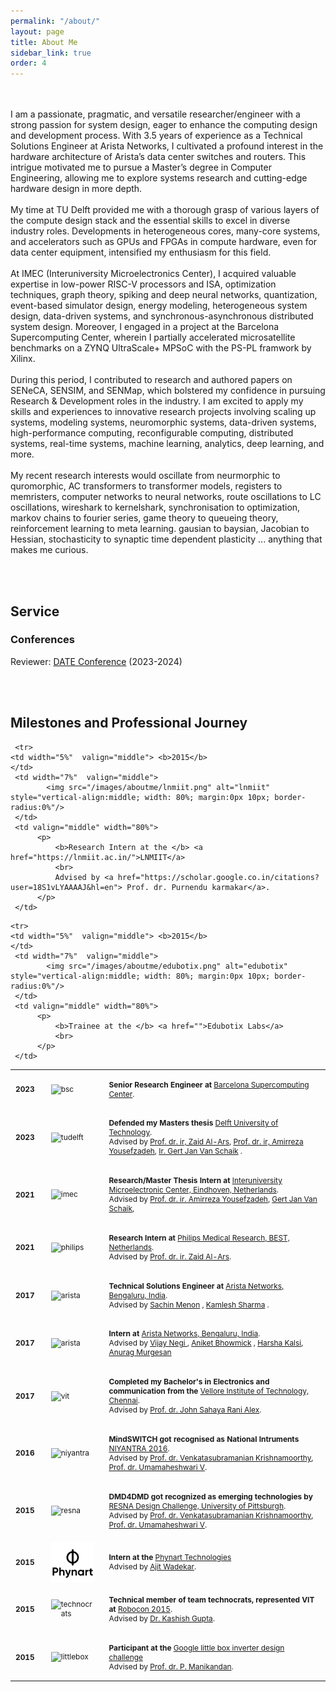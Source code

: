 ```yaml
---
permalink: "/about/"
layout: page
title: About Me
sidebar_link: true
order: 4
---
```


<style>

table {
  margin-bottom: 1rem;
  width: 100%;
  font-size: 85%;
  border: 0px solid $border-color;
  border-collapse: collapse;
  border-spacing:0 50px; 
}

td,
th {
  padding: .25rem .5rem;
  border: 0px solid $border-color;
}

th {
  text-align: left;
}

tbody tr:nth-child(odd) td,
tbody tr:nth-child(odd) th {
  background-color: transparent;
}


</style>

<br><br>
I am a passionate, pragmatic, and versatile researcher/engineer with a strong passion for system design, eager to enhance the computing design and development process. With 3.5 years of experience as a Technical Solutions Engineer at Arista Networks, I cultivated a profound interest in the hardware architecture of Arista’s data center switches and routers. This intrigue motivated me to pursue a Master’s degree in Computer Engineering, allowing me to explore systems research and cutting-edge hardware design in more depth.
<br><br>
My time at TU Delft provided me with a thorough grasp of various layers of the compute design stack and the essential skills to excel in diverse industry roles. Developments in heterogeneous cores, many-core systems, and accelerators such as GPUs and FPGAs in compute hardware, even for data center equipment, intensified my enthusiasm for this field.
<br><br>
At IMEC (Interuniversity Microelectronics Center), I acquired valuable expertise in low-power RISC-V processors and ISA, optimization techniques, graph theory, spiking and deep neural networks, quantization, event-based simulator design, energy modeling, heterogeneous system design, data-driven systems, and synchronous-asynchronous distributed system design. Moreover, I engaged in a project at the Barcelona Supercomputing Center, wherein I partially accelerated microsatellite benchmarks on a ZYNQ UltraScale+ MPSoC with the PS-PL framwork by Xilinx.
<br><br>
During this period, I contributed to research and authored papers on SENeCA, SENSIM, and SENMap, which bolstered my confidence in pursuing Research & Development roles in the industry. I am excited to apply my skills and experiences to innovative research projects involving scaling up systems, modeling systems, neuromorphic systems, data-driven systems, high-performance computing, reconfigurable computing, distributed systems, real-time systems, machine learning, analytics, deep learning, and more.
<br><br>
My recent research interests would oscillate from neurmorphic to quromorphic, AC transformers to transformer models, registers to memristers, computer networks to neural networks, route oscillations to LC oscillations, wireshark to kernelshark, synchronisation to optimization, markov chains to fourier series, game theory to queueing theory, reinforcement learning to meta learning. gausian to baysian, Jacobian to Hessian, stochasticity to synaptic time dependent plasticity ... anything that makes me curious. 

<!--
<br>
My Resume/CV can be found [here](/docs/Resume.pdf).
-->

<br><br>

## Service

### Conferences
Reviewer: [DATE Conference](https://www.date-conference.com/) (2023-2024)

<br><br>

## Milestones and Professional Journey

<table width="100%" align="center" border="0" cellspacing="0" cellpadding="20">

   <tr>
    <td width="5%"  valign="middle"> <b>2023</b>
    </td>
     <td width="7%"  valign="middle">
            <img src="/images/aboutme/bsc.png" alt="bsc" style="vertical-align:middle; height:80%; width: 80%; margin:0px 10px; border-radius:0%"/> 
     </td>
     <td valign="middle" width="80%">
          <p>
              <b>Senior Research Engineer at </b> <a href="https://www.bsc.es/">Barcelona Supercomputing Center</a>.
              <br>
          </p>  
     </td>
   </tr>
  
   <tr>
    <td width="5%"  valign="middle"> <b>2023</b>
    </td>
     <td width="7%"  valign="middle">
            <img src="/images/aboutme/tudelft.png" alt="tudelft" style="vertical-align:middle; width: 80%; margin:0px 10px; border-radius:0%"/> 
     </td>
     <td valign="middle" width="80%">
          <p>
              <b>Defended my Masters thesis </b> <a href="https://www.cics.umass.edu/">Delft University of Technology</a>.
              <br>
              Advised by <a href="https://scholar.google.gr/citations?view_op=list_works&hl=en&hl=en&user=RWpNIJ8AAAAJ&pagesize=100">Prof. dr. ir, Zaid Al-Ars</a>, <a href="https://scholar.google.com/citations?user=EKhnUnQAAAAJ">Prof. dr. ir, Amirreza Yousefzadeh</a>, <a href="https://ieeexplore.ieee.org/author/38243322300"> Ir. Gert Jan Van Schaik</a> .
          </p>  
     </td>
   </tr>

   <tr>
    <td width="5%"  valign="middle"> <b>2021</b>
    </td>
     <td width="7%"  valign="middle">
            <img src="/images/aboutme/imec.png" alt="imec" style="vertical-align:middle; width: 80%; margin:0px 10px; border-radius:0%"/> 
     </td>
     <td valign="middle" width="80%">
          <p>
              <b>Research/Master Thesis Intern at </b> <a href="https://www.imec-int.com/en">Interuniversity Microelectronic Center, Eindhoven, Netherlands</a>.
              <br>
              Advised by <a href="https://scholar.google.com/citations?user=EKhnUnQAAAAJ">Prof. dr. ir. Amirreza Yousefzadeh</a>, <a href="">Gert Jan Van Schaik</a>,
          </p>  
     </td>
   </tr>

   <tr>
    <td width="5%"  valign="middle"> <b>2021</b>
    </td>
     <td width="7%"  valign="middle">
            <img src="/images/aboutme/philips.png" alt="philips" style="vertical-align:middle; width: 80%; margin:0px 10px; border-radius:0%"/> 
     </td>
     <td valign="middle" width="80%">
          <p>
              <b>Research Intern at </b> <a href="https://www.philips.nl/healthcare">Philips Medical Research, BEST, Netherlands</a>.
              <br>
              Advised by <a href="https://scholar.google.gr/citations?view_op=list_works&hl=en&hl=en&user=RWpNIJ8AAAAJ&pagesize=100">Prof. dr. ir. Zaid Al-Ars</a>.
          </p>  
     </td>
   </tr>



   <tr>
    <td width="5%"  valign="middle"> <b>2017</b>
    </td>
     <td width="7%"  valign="middle">
            <img src="/images/aboutme/arista.png" alt="arista" style="vertical-align:middle; width: 80%; margin:0px 10px; border-radius:0%"/> 
     </td>
     <td valign="middle" width="80%">
          <p>
              <b>Technical Solutions Engineer at </b> <a href="https://www.arista.com/en/">Arista Networks, Bengaluru, India</a>.
              <br>
              Advised by  <a href="https://www.linkedin.com/in/sachin-m-menon-22095382/?originalSubdomain=au">Sachin Menon</a> ,  <a href="https://www.linkedin.com/in/sachin-m-menon-22095382/?originalSubdomain=au">Kamlesh Sharma</a> . 
          </p>  
     </td>
   </tr>



   <tr>
    <td width="5%"  valign="middle"> <b>2017</b>
    </td>
     <td width="7%"  valign="middle">
            <img src="/images/aboutme/arista.png" alt="arista" style="vertical-align:middle; width: 80%; margin:0px 10px; border-radius:0%"/> 
     </td>
     <td valign="middle" width="80%">
          <p>
              <b>Intern at </b> <a href="https://www.arista.com/en/">Arista Networks, Bengaluru, India</a>.
              <br>
              Advised by <a href="https://www.linkedin.com/in/vijayccie/?originalSubdomain=in">Vijay Negi </a> , <a href="https://www.linkedin.com/in/aniket-bhowmick-b53833120/">Aniket Bhowmick</a> ,  <a href="https://www.linkedin.com/in/harshakalsi/">Harsha Kalsi</a>,   <a href="https://www.linkedin.com/in/anurag-murugesan-51444a191/"> Anurag Murgesan </a>
          </p>  
     </td>
   </tr>


   <tr>
    <td width="5%"  valign="middle"> <b>2017</b>
    </td>
     <td width="7%"  valign="middle">
            <img src="/images/aboutme/vit.png" alt="vit" style="vertical-align:middle; width: 80%; margin:0px 10px; border-radius:0%"/> 
     </td>
     <td valign="middle" width="80%">
          <p>
              <b>Completed my Bachelor's in Electronics and communication from the </b> <a href="https://chennai.vit.ac.in/">Vellore Institute of Technology, Chennai</a>.
              <br>
              Advised by <a href="">Prof. dr. John Sahaya Rani Alex</a>.
          </p>  
     </td>
   </tr>
   

   
   <tr>
    <td width="5%"  valign="middle"> <b>2016</b>
    </td>
     <td width="7%"  valign="middle">
            <img src="/images/aboutme/niyantra.png" alt="niyantra" style="vertical-align:middle; width: 80%; margin:0px 10px; border-radius:0%"/> 
     </td>
     <td valign="middle" width="80%">
          <p>
              <b>MindSWITCH got recognised as National Intruments  </b> <a href="">NIYANTRA 2016</a>.
              <br>
              Advised by <a href="https://scholar.google.com/citations?user=ko-ebi4AAAAJ&hl=en">Prof. dr. Venkatasubramanian Krishnamoorthy</a>, <a href="https://scholar.google.com/citations?user=FnVk1aAAAAAJ&hl=en"> Prof. dr. Umamaheshwari V</a>.
          </p>  
     </td>
   </tr>

     <tr>
    <td width="5%"  valign="middle"> <b>2015</b>
    </td>
     <td width="7%"  valign="middle">
            <img src="/images/aboutme/lnmiit.png" alt="lnmiit" style="vertical-align:middle; width: 80%; margin:0px 10px; border-radius:0%"/> 
     </td>
     <td valign="middle" width="80%">
          <p>
              <b>Research Intern at the </b> <a href="https://lnmiit.ac.in/">LNMIIT</a>
              <br>
              Advised by <a href="https://scholar.google.co.in/citations?user=18S1vLYAAAAJ&hl=en"> Prof. dr. Purnendu karmakar</a>.
          </p>  
     </td>
   </tr>   

   <tr>
    <td width="5%"  valign="middle"> <b>2015</b>
    </td>
     <td width="7%"  valign="middle">
            <img src="/images/aboutme/resna.png" alt="resna" style="vertical-align:middle; width: 80%; margin:0px 10px; border-radius:0%"/> 
     </td>
     <td valign="middle" width="80%">
          <p>
              <b>DMD4DMD got recognized as emerging technologies by </b> <a href="/">RESNA Design Challenge, University of Pittsburgh</a>.
              <br>
              Advised by <a href="https://scholar.google.com/citations?user=ko-ebi4AAAAJ&hl=en">Prof. dr. Venkatasubramanian Krishnamoorthy</a>, <a href="https://scholar.google.com/citations?user=FnVk1aAAAAAJ&hl=en"> Prof. dr. Umamaheshwari V</a>.
          </p>  
     </td>
   </tr>

  <tr>
    <td width="5%"  valign="middle"> <b>2015</b>
    </td>
     <td width="7%"  valign="middle">
            <img src="/images/aboutme/phynart.png" alt="Phynart" style="vertical-align:middle; width: 80%; margin:0px 10px; border-radius:0%"/> 
     </td>
     <td valign="middle" width="80%">
          <p>
              <b>Intern at the </b> <a href="https://phynart.com/">Phynart Technologies</a>
              <br>
              Advised by <a href="https://www.linkedin.com/in/ajit-wadekar-5270497a?originalSubdomain=in"> Ajit Wadekar</a>.
          </p>  
     </td>
   </tr>   
   
   <tr>
    <td width="5%"  valign="middle"> <b>2015</b>
    </td>
     <td width="7%"  valign="middle">
            <img src="/images/aboutme/technocrats.png" alt="technocrats" style="vertical-align:middle; width: 80%; margin:0px 10px; border-radius:0%"/> 
     </td>
     <td valign="middle" width="80%">
          <p>
              <b>Technical member of team technocrats, represented VIT at </b> <a href="">Robocon 2015</a>.
              <br>
              Advised by <a href="https://scholar.google.ca/citations?user=S7jmM7EAAAAJ&hl=en"> Dr. Kashish Gupta</a>.
          </p>  
     </td>
   </tr>

   

   <tr>
    <td width="5%"  valign="middle"> <b>2015</b>
    </td>
     <td width="7%"  valign="middle">
            <img src="/images/aboutme/littlebox.png" alt="littlebox" style="vertical-align:middle; width: 80%; margin:0px 10px; border-radius:0%"/> 
     </td>
     <td valign="middle" width="80%">
          <p>
              <b>Participant at the </b> <a href="">Google little box inverter design challenge</a>
              <br>
              Advised by <a href="https://scholar.google.com/citations?hl=en&user=tzjM4mMAAAAJ"> Prof. dr. P. Manikandan</a>.
          </p>  
     </td>
   </tr>   

    <tr>
    <td width="5%"  valign="middle"> <b>2015</b>
    </td>
     <td width="7%"  valign="middle">
            <img src="/images/aboutme/edubotix.png" alt="edubotix" style="vertical-align:middle; width: 80%; margin:0px 10px; border-radius:0%"/> 
     </td>
     <td valign="middle" width="80%">
          <p>
              <b>Trainee at the </b> <a href="">Edubotix Labs</a>
              <br>
          </p>  
     </td>
   </tr>   
   
</table>

<br>

